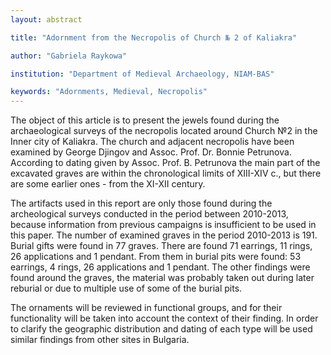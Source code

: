 ```yaml
---
layout: abstract

title: "Adornment from the Necropolis of Church № 2 of Kaliakra"

author: "Gabriela Raykowa"

institution: "Department of Medieval Archaeology, NIAM-BAS"

keywords: "Adornments, Medieval, Necropolis"
---
```


The object of this article is to present the jewels found during the
archaeological surveys of the necropolis located around Church №2 in
the Inner city of Kaliakra. The church and adjacent necropolis have
been examined by George Djingov and Assoc. Prof. Dr. Bonnie
Petrunova. According to dating given by Assoc. Prof. B. Petrunova the
main part of the excavated graves are within the chronological limits
of XIII-XIV c., but there are some earlier ones - from the XI-XII
century.

The artifacts used in this report are only those found during the
archeological surveys conducted in the period between 2010-2013,
because information from previous campaigns is insufficient to be used
in this paper. The number of examined graves in the period 2010-2013
is 191. Burial gifts were found in 77 graves. There are found 71
earrings, 11 rings, 26 applications and 1 pendant. From them in burial
pits were found: 53 earrings, 4 rings, 26 applications and 1
pendant. The other findings were found around the graves, the material
was probably taken out during later reburial or due to multiple use of
some of the burial pits.

The ornaments will be reviewed in functional groups, and for their
functionality will be taken into account the context of their
finding. In order to clarify the geographic distribution and dating of
each type will be used similar findings from other sites in Bulgaria.
